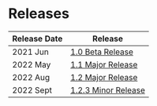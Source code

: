 # Releases

| Release Date | Release                          |
| ------------ | -------------------------------- |
| 2021 Jun     | [1.0 Beta Release](2021-jun.md)  |
| 2022 May     | [1.1 Major Release](2022-may.md) |
| 2022 Aug     | [1.2 Major Release](2022-aug.md) |
| 2022 Sept     | [1.2.3 Minor Release](2022-sept.md)  |

